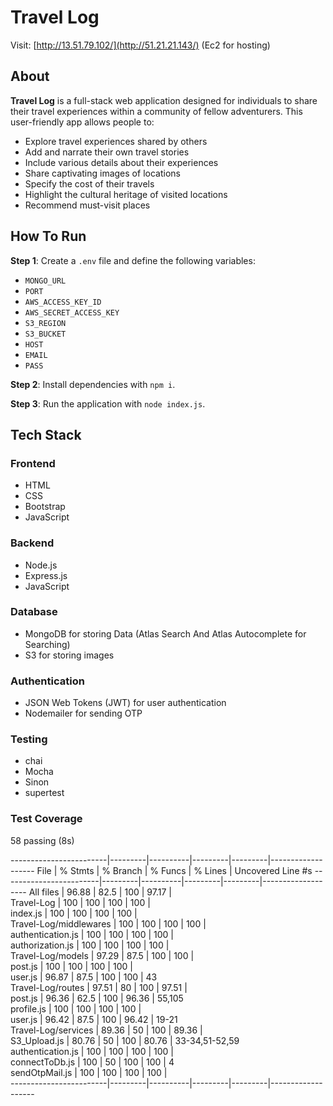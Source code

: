 # Travel Log
 
Visit: [http://13.51.79.102/](http://51.21.21.143/) (Ec2 for hosting)
 
## About
 
**Travel Log** is a full-stack web application designed for individuals to share their travel experiences within a community of fellow adventurers. This user-friendly app allows people to:
 
- Explore travel experiences shared by others
- Add and narrate their own travel stories
- Include various details about their experiences
- Share captivating images of locations
- Specify the cost of their travels
- Highlight the cultural heritage of visited locations
- Recommend must-visit places
 
## How To Run
 
**Step 1**: Create a `.env` file and define the following variables:
 
- `MONGO_URL`
- `PORT`
- `AWS_ACCESS_KEY_ID`
- `AWS_SECRET_ACCESS_KEY`
- `S3_REGION`
- `S3_BUCKET`
- `HOST`
- `EMAIL`
- `PASS`
 
**Step 2**: Install dependencies with `npm i`.
 
**Step 3**: Run the application with `node index.js`.
 
## Tech Stack
### Frontend
- HTML
- CSS
- Bootstrap
- JavaScript
 
### Backend
- Node.js
- Express.js
- JavaScript
 
### Database
- MongoDB for storing Data (Atlas Search And Atlas Autocomplete for Searching)
- S3 for storing images
 
### Authentication
- JSON Web Tokens (JWT) for user authentication
- Nodemailer for sending OTP
 
### Testing
- chai
- Mocha
- Sinon
- supertest
 
 
### Test Coverage
  58 passing (8s)

------------------------|---------|----------|---------|---------|-------------------
File                    | % Stmts | % Branch | % Funcs | % Lines | Uncovered Line #s 
------------------------|---------|----------|---------|---------|-------------------
All files               |   96.88 |     82.5 |     100 |   97.17 |                   
 Travel-Log             |     100 |      100 |     100 |     100 |                   
  index.js              |     100 |      100 |     100 |     100 |                   
 Travel-Log/middlewares |     100 |      100 |     100 |     100 |                   
  authentication.js     |     100 |      100 |     100 |     100 |                   
  authorization.js      |     100 |      100 |     100 |     100 |                   
 Travel-Log/models      |   97.29 |     87.5 |     100 |     100 |                   
  post.js               |     100 |      100 |     100 |     100 |                   
  user.js               |   96.87 |     87.5 |     100 |     100 | 43                
 Travel-Log/routes      |   97.51 |       80 |     100 |   97.51 |                   
  post.js               |   96.36 |     62.5 |     100 |   96.36 | 55,105            
  profile.js            |     100 |      100 |     100 |     100 |                   
  user.js               |   96.42 |     87.5 |     100 |   96.42 | 19-21             
 Travel-Log/services    |   89.36 |       50 |     100 |   89.36 |                   
  S3_Upload.js          |   80.76 |       50 |     100 |   80.76 | 33-34,51-52,59    
  authentication.js     |     100 |      100 |     100 |     100 |                   
  connectToDb.js        |     100 |       50 |     100 |     100 | 4                 
  sendOtpMail.js        |     100 |      100 |     100 |     100 |                   
------------------------|---------|----------|---------|---------|-------------------

